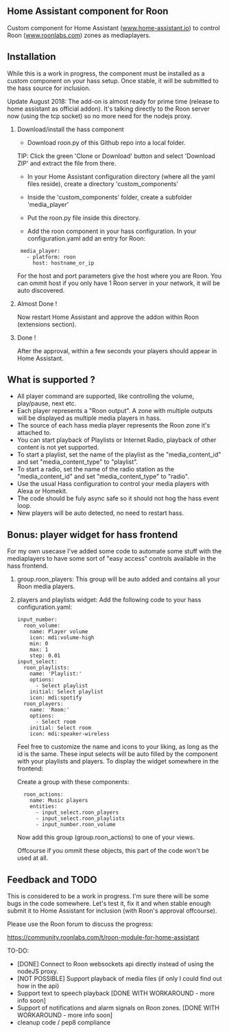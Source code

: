 ## Home Assistant component for Roon

Custom component for Home Assistant (www.home-assistant.io) to control Roon (www.roonlabs.com) zones as mediaplayers.


## Installation

While this is a work in progress, the component must be installed as a custom component on your hass setup.
Once stable, it will be submitted to the hass source for inclusion.

Update August 2018: The add-on is almost ready for prime time (release to home assistant as official addon).
It's talking directly to the Roon server now (using the tcp socket) so no more need for the nodejs proxy.


1. Download/install the hass component

   * Download roon.py of this Github repo into a local folder. 

   TIP: Click the green 'Clone or Download' button and select 'Download ZIP' and extract the file from there.

   * In your Home Assistant configuration directory (where all the yaml files reside), create a directory 'custom_components'

   * Inside the 'custom_components' folder, create a subfolder 'media_player'

   * Put the roon.py file inside this directory.

   * Add the roon component in your hass configuration. In your configuration.yaml add an entry for Roon:

   ```
    media_player:
      - platform: roon
        host: hostname_or_ip
    ```

    For the host and port parameters give the host where you are Roon.
    You can ommit host if you only have 1 Roon server in your network, it will be auto discovered.

3. Almost Done !

    Now restart Home Assistant and approve the addon within Roon (extensions section).


3. Done !

    After the approval, within a few seconds your players should appear in Home Assistant.


## What is supported ?

* All player command are supported, like controlling the volume, play/pause, next etc.
* Each player represents a "Roon output". A zone with multiple outputs will be displayed as multiple media players in hass.
* The source of each hass media player represents the Roon zone it's attached to.
* You can start playback of Playlists or Internet Radio, playback of other content is not yet supported.
* To start a playlist, set the name of the playlist as the "media_content_id" and set "media_content_type" to "playlist".
* To start a radio, set the name of the radio station as the "media_content_id" and set "media_content_type" to "radio".
* Use the usual Hass configuration to control your media players with Alexa or Homekit.
* The code should be fuly async safe so it should not hog the hass event loop.
* New players will be auto detected, no need to restart hass.


## Bonus: player widget for hass frontend
For my own usecase I've added some code to automate some stuff with the mediaplayers to have some sort of "easy access" controls available in the hass frontend.

1. group.roon_players: This group will be auto added and contains all your Roon media players.

2. players and playlists widget: 
    Add the following code to your hass configuration.yaml:
    ```
    input_number:
      roon_volume:
        name: Player volume
        icon: mdi:volume-high
        min: 0
        max: 1
        step: 0.01
    input_select:
      roon_playlists:
        name: 'Playlist:'
        options:
          - Select playlist
        initial: Select playlist
        icon: mdi:spotify
      roon_players:
        name: 'Room:'
        options:
          - Select room
        initial: Select room
        icon: mdi:speaker-wireless
    ```

    Feel free to customize the name and icons to your liking, as long as the id is the same.
    These input selects will be auto filled by the component with your playlists and players.
    To display the widget somewhere in the frontend:

    Create a group with these components:

    ```
      roon_actions:
        name: Music players
        entities:
          - input_select.roon_players
          - input_select.roon_playlists
          - input_number.roon_volume
    ```

    Now add this group (group.roon_actions) to one of your views.
    
    Offcourse if you ommit these objects, this part of the code won't be used at all.


## Feedback and TODO

This is considered to be a work in progress. I'm sure there will be some bugs in the code somewhere.
Let's test it, fix it and when stable enough submit it to Home Assistant for inclusion (with Roon's approval offcourse).

Please use the Roon forum to discuss the progress:

https://community.roonlabs.com/t/roon-module-for-home-assistant


TO-DO:

* [DONE] Connect to Roon websockets api directly instead of using the nodeJS proxy.
* [NOT POSSIBLE] Support playback of media files (if only I could find out how in the api)
* Support text to speech playback [DONE WITH WORKAROUND - more info soon]
* Support of notifications and alarm signals on Roon zones. [DONE WITH WORKAROUND - more info soon]
* cleanup code / pep8 compliance






